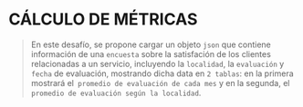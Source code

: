 # CÁLCULO DE MÉTRICAS
> En este desafío, se propone cargar un objeto `json` que contiene información de una `encuesta` sobre la satisfación de los clientes relacionadas a un servicio, incluyendo la `localidad`, la `evaluación` y `fecha` de evaluación, mostrando dicha data en `2 tablas`: en la primera mostrará el` promedio de evaluación de cada mes` y en la segunda, el `promedio de evaluación según la localidad`.